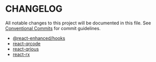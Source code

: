 # CHANGELOG

All notable changes to this project will be documented in this file.
See [Conventional Commits](https://conventionalcommits.org) for commit guidelines.

- [@react-enhanced/hooks](./packages/@react-enhanced/hooks/CHANGELOG.md)
- [react-qrcode](./packages/react-qrcode/CHANGELOG.md)
- [react-qrious](./packages/react-qrious/CHANGELOG.md)
- [react-rx](./packages/react-rx/CHANGELOG.md)
